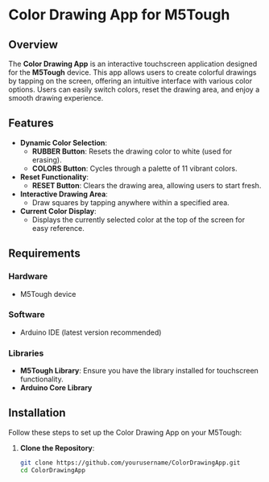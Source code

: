 # Color Drawing App for M5Tough

## Overview

The **Color Drawing App** is an interactive touchscreen application designed for the **M5Tough** device. This app allows users to create colorful drawings by tapping on the screen, offering an intuitive interface with various color options. Users can easily switch colors, reset the drawing area, and enjoy a smooth drawing experience.

## Features

- **Dynamic Color Selection**: 
  - **RUBBER Button**: Resets the drawing color to white (used for erasing).
  - **COLORS Button**: Cycles through a palette of 11 vibrant colors.
- **Reset Functionality**: 
  - **RESET Button**: Clears the drawing area, allowing users to start fresh.
- **Interactive Drawing Area**: 
  - Draw squares by tapping anywhere within a specified area.
- **Current Color Display**: 
  - Displays the currently selected color at the top of the screen for easy reference.

## Requirements

### Hardware
- M5Tough device

### Software
- Arduino IDE (latest version recommended)

### Libraries
- **M5Tough Library**: Ensure you have the library installed for touchscreen functionality.
- **Arduino Core Library**

## Installation

Follow these steps to set up the Color Drawing App on your M5Tough:

1. **Clone the Repository**:
   ```bash
   git clone https://github.com/yourusername/ColorDrawingApp.git
   cd ColorDrawingApp
